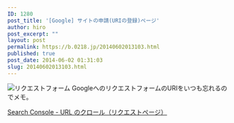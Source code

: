 ```yaml
---
ID: 1280
post_title: '[Google] サイトの申請(URIの登録)ページ'
author: hiro
post_excerpt: ""
layout: post
permalink: https://b.0218.jp/20140602013103.html
published: true
post_date: 2014-06-02 01:31:03
slug: 20140602013103.html
---
```

<img src="[cfview name='img_1']" class="img-thumbnail" alt="リクエストフォーム">
GoogleへのリクエストフォームのURIをいつも忘れるのでメモ。

<a href="https://www.google.com/webmasters/tools/submit-url?hl=ja">Search Console - URL のクロール（リクエストページ）</a>